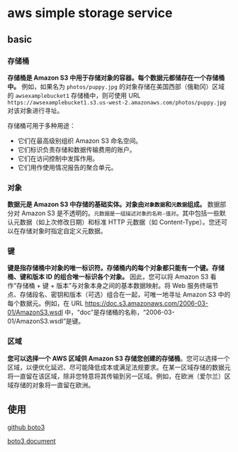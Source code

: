 # aws simple storage service

## basic

### 存储桶

__存储桶是 Amazon S3 中用于存储对象的容器。每个数据元都储存在一个存储桶中。__ 例如，如果名为 `photos/puppy.jpg` 的对象存储在美国西部（俄勒冈）区域的 `awsexamplebucket1` 存储桶中，则可使用 URL `https://awsexamplebucket1.s3.us-west-2.amazonaws.com/photos/puppy.jpg` 对该对象进行寻址。

存储桶可用于多种用途：

- 它们在最高级别组织 Amazon S3 命名空间。
- 它们标识负责存储和数据传输费用的账户。
- 它们在访问控制中发挥作用。
- 它们用作使用情况报告的聚合单元。

### 对象

__数据元是 Amazon S3 中存储的基础实体。对象由`对象数据`和`元数据`组成。__ 数据部分对 Amazon S3 是不透明的。`元数据是一组描述对象的名称-值对`。其中包括一些默认元数据（如上次修改日期）和标准 HTTP 元数据（如 Content-Type）。您还可以在存储对象时指定自定义元数据。

### 键

__键是指存储桶中对象的唯一标识符。存储桶内的每个对象都只能有一个键。存储桶、键和版本 ID 的组合唯一标识各个对象。__ 因此，您可以将 Amazon S3 看作“存储桶 + 键 + 版本”与对象本身之间的基本数据映射。将 Web 服务终端节点、存储段名、密钥和版本（可选）组合在一起，可唯一地寻址 Amazon S3 中的每个数据元。例如，在 URL https://doc.s3.amazonaws.com/2006-03-01/AmazonS3.wsdl 中，“doc”是存储桶的名称，“2006-03-01/AmazonS3.wsdl”是键。


### 区域

__您可以选择一个 AWS 区域供 Amazon S3 存储您创建的存储桶__。您可以选择一个区域，以便优化延迟、尽可能降低成本或满足法规要求。在某一区域存储的数据元将一直留在该区域，除非您特意将其传输到另一区域。例如，在欧洲（爱尔兰）区域存储的对象将一直留在欧洲。


## 使用

[github boto3](https://github.com/boto/boto3)

[boto3 document](https://boto3.amazonaws.com/v1/documentation/api/latest/index.html)




